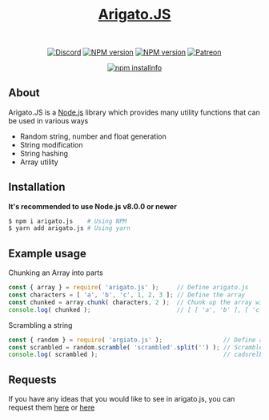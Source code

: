 <div align="center">
    <br />
    <h1>
    	<a href="https://github.com/PassTheWessel">Arigato.JS</a>
    </h1>
    <br />
    <p>
    	<a href="https://discord.gg/SV7DAE9"><img src="https://discordapp.com/api/guilds/107131083958538240/embed.png" alt="Discord " /></a>
        <a href="https://www.npmjs.com/package/arigato.js"><img src="https://img.shields.io/npm/v/arigato.js.svg?maxAge=3600" alt="NPM version" /></a>
        <a href="https://www.npmjs.com/package/arigato.js"><img src="https://img.shields.io/npm/dt/arigato.js.svg?maxAge=3600" alt="NPM version" /></a>
        <a href="https://www.patreon.com/wessel"><img src="https://img.shields.io/badge/donate-patreon-F96854.svg" alt="Patreon" /></a>
    </p>
    <p>
    	<a href="https://nodei.co/npm/arigato.js/"><img src="https://nodei.co/npm/arigato.js.png?downloads=true&stars=true" alt="npm installnfo" /></a>
    </p>
</div>

## About
Arigato.JS is a [Node.js](https://nodejs.org) library which provides many utility functions that can be used in various ways
- Random string, number and float generation
- String modification
- String hashing
- Array utility
## Installation
**It's recommended to use Node.js v8.0.0 or newer**

```sh
$ npm i arigato.js    # Using NPM
$ yarn add arigato.js # Using yarn
```

## Example usage
Chunking an Array into parts

```js
const { array } = require( 'arigato.js' );     // Define arigato.js
const characters = [ 'a', 'b', 'c', 1, 2, 3 ]; // Define the array
const chunked = array.chunk( characters, 2 );  // Chunk up the array with 2 entries per chunk
console.log( chunked );						   // [ [ 'a', 'b' ], [ 'c', 1 ], [ 2, 3 ] ] 
```
Scrambling a string
```js
const { random } = require( 'argiato.js' ); 				// Define arigato.js
const scrambled = random.scramble( 'scrambled'.split('') ); // Scramble the string
console.log( scrambled ); 								    // cadsrelbm ( This may be diffrent for you ) 
```

## Requests
If you have any ideas that you would like to see in arigato.js, you can request them [here](https://github.com/discordjs/arigato.js/issues) or [here](https://discord.gg/SV7DAE9)
